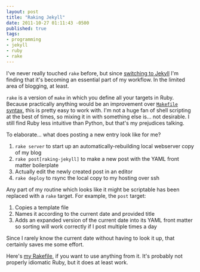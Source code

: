 ```yaml
---
layout: post
title: "Raking Jekyll"
date: 2011-10-27 01:11:43 -0500
published: true
tags:
- programming
- jekyll
- ruby
- rake
---
```

I've never really touched `rake` before, but since [switching to Jekyll][switching] I'm finding that it's becoming an essential part of my workflow. In the limited area of blogging, at least.

`rake` is a version of `make` in which you define all your targets in Ruby. Because practically anything would be an improvement over [`Makefile` syntax][makefile], this is pretty easy to work with. I'm not a huge fan of shell scripting at the best of times, so mixing it in with something else is... not desirable. I still find Ruby less intuitive than Python, but that's my prejudices talking.

To elaborate... what does posting a new entry look like for me?

1. `rake server` to start up an automatically-rebuilding local webserver copy of my blog
2. `rake post[raking-jekyll]` to make a new post with the YAML front matter boilerplate
3. Actually edit the newly created post in an editor
4. `rake deploy` to rsync the local copy to my hosting over ssh

Any part of my routine which looks like it might be scriptable has been replaced with a `rake` target. For example, the `post` target:

1. Copies a template file
2. Names it according to the current date and provided title
3. Adds an expanded version of the current date into its YAML front matter so sorting will work correctly if I post multiple times a day

Since I rarely know the current date without having to look it up, that certainly saves me some effort.

Here's [my Rakefile][rakefile], if you want to use anything from it. It's probably not properly idiomatic Ruby, but it does at least work.

[rakefile]: https://github.com/kemayo/davidlynch.org/blob/master/Rakefile
[switching]: http://davidlynch.org/blog/2011/10/jekyll/
[makefile]: http://locklessinc.com/articles/makefile_tricks/ "this is sort of cheating as a bad example"

